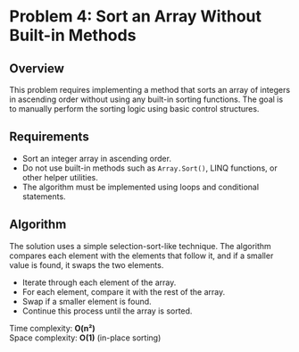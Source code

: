 # Problem 4: Sort an Array Without Built-in Methods

## Overview
This problem requires implementing a method that sorts an array of integers in ascending order without using any built-in sorting functions. The goal is to manually perform the sorting logic using basic control structures.

## Requirements
- Sort an integer array in ascending order.
- Do not use built-in methods such as `Array.Sort()`, LINQ functions, or other helper utilities.
- The algorithm must be implemented using loops and conditional statements.

## Algorithm
The solution uses a simple selection-sort-like technique. The algorithm compares each element with the elements that follow it, and if a smaller value is found, it swaps the two elements.

- Iterate through each element of the array.
- For each element, compare it with the rest of the array.
- Swap if a smaller element is found.
- Continue this process until the array is sorted.

Time complexity: **O(n²)**  
Space complexity: **O(1)** (in-place sorting)

